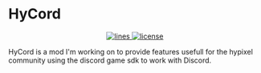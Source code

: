 # HyCord
<p align="center">
<a href="https://github.com/Moulberry/NotEnoughUpdates-REPO">
    <img src="https://img.shields.io/tokei/lines/github/DeDiamondPro/HyCord?color=success&logo=github&logoColor=#00FFFF" alt="lines">
 </a>
  <a href="https://github.com/Moulberry/NotEnoughUpdates-REPO/blob/master/LICENSE" target="_blank">
    <img src="https://img.shields.io/github/license/DeDiamondPro/HyCord?color=success&logo=github&logoColor=#00FFFF" alt="license">
 </a>
 </p>
 HyCord is a mod I'm working on to provide features usefull for the hypixel community using the discord game sdk to work with Discord.
